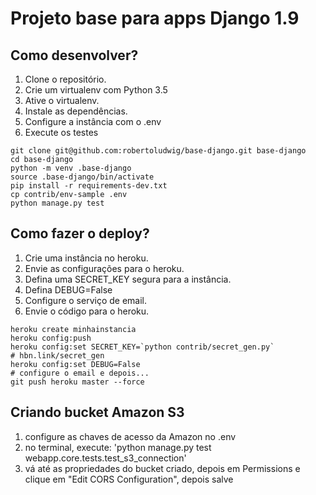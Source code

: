 # Projeto base para  apps Django 1.9

## Como desenvolver?

1. Clone o repositório.
2. Crie um virtualenv com Python 3.5
3. Ative o virtualenv.
4. Instale as dependências.
5. Configure a instância com o .env
6. Execute os testes

```console
git clone git@github.com:robertoludwig/base-django.git base-django
cd base-django
python -m venv .base-django
source .base-django/bin/activate
pip install -r requirements-dev.txt
cp contrib/env-sample .env
python manage.py test
```


## Como fazer o deploy?

1. Crie uma instância no heroku.
2. Envie as configurações para o heroku.
3. Defina uma SECRET_KEY segura para a instância.
4. Defina DEBUG=False
5. Configure o serviço de email.
6. Envie o código para o heroku.

```console
heroku create minhainstancia
heroku config:push
heroku config:set SECRET_KEY=`python contrib/secret_gen.py`
# hbn.link/secret_gen
heroku config:set DEBUG=False
# configure o email e depois...
git push heroku master --force
``` 

## Criando bucket Amazon S3
1. configure as chaves de acesso da Amazon no .env
2. no terminal, execute: 'python manage.py test webapp.core.tests.test_s3_connection'
3. vá até as propriedades do bucket criado, depois em Permissions e clique em "Edit CORS Configuration", depois salve